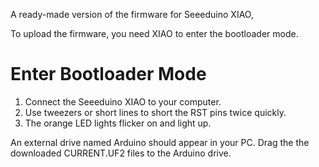 A ready-made version of the firmware for Seeeduino XIAO,

To upload the firmware, you need XIAO to enter the bootloader mode.

# Enter Bootloader Mode
1. Connect the Seeeduino XIAO to your computer.
2. Use tweezers or short lines to short the RST pins twice quickly.
3. The orange LED lights flicker on and light up.

An external drive named Arduino should appear in your PC. Drag the the downloaded CURRENT.UF2 files to the Arduino drive.
